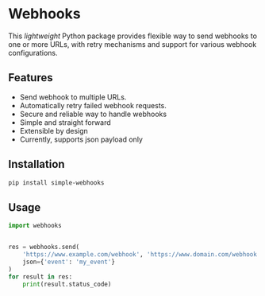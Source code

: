 # Webhooks

This *lightweight* Python package provides flexible way to send webhooks to one or more URLs, with retry mechanisms and support for various webhook configurations.

[](https://github.com/levkany/simple-webhooks/actions/workflows/python-publish.yml/badge.svg)

## Features
- Send webhook to multiple URLs.
- Automatically retry failed webhook requests.
- Secure and reliable way to handle webhooks
- Simple and straight forward
- Extensible by design
- Currently, supports json payload only

## Installation

```bash
pip install simple-webhooks
```

## Usage

```python
import webhooks


res = webhooks.send(
    'https://www.example.com/webhook', 'https://www.domain.com/webhook',
    json={'event': 'my_event'}
)
for result in res:
    print(result.status_code)
```
